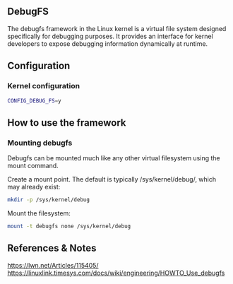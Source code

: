 ## DebugFS

The debugfs framework in the Linux kernel is a virtual file system designed specifically for debugging purposes. It provides an interface for kernel developers to expose debugging information dynamically at runtime.

## Configuration

### Kernel configuration

```bash
CONFIG_DEBUG_FS=y
```

## How to use the framework

### Mounting debugfs

Debugfs can be mounted much like any other virtual filesystem using the mount command.

Create a mount point. The default is typically /sys/kernel/debug/, which may already exist:

```bash
mkdir -p /sys/kernel/debug
```

Mount the filesystem:

```bash
mount -t debugfs none /sys/kernel/debug
```

## References & Notes

https://lwn.net/Articles/115405/
https://linuxlink.timesys.com/docs/wiki/engineering/HOWTO_Use_debugfs
